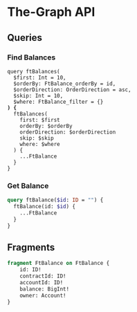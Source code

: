# The-Graph API

## Queries

### Find Balances

<pre class="language-graphql"><code class="lang-graphql">query ftBalances(
  $first: Int = 10,
  $orderBy: FtBalance_orderBy = id,
  $orderDirection: OrderDirection = asc,
  $skip: Int = 10,
  $where: FtBalance_filter = {}
<strong>) {
</strong>  ftBalances(
    first: $first
    orderBy: $orderBy
    orderDirection: $orderDirection
    skip: $skip
    where: $where
  ) {
    ...FtBalance
  }
}</code></pre>

### Get Balance

```graphql
query ftBalance($id: ID = "") {
  ftBalance(id: $id) {
    ...FtBalance
  }
}
```

## Fragments

```graphql
fragment FtBalance on FtBalance {
	id: ID!
	contractId: ID!
	accountId: ID!
	balance: BigInt!
	owner: Account!
}
```

